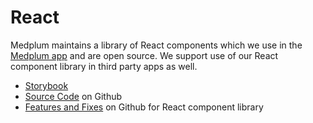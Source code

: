 # React

Medplum maintains a library of React components which we use in the [Medplum app](../app/index.md) and are open source. We support use of our React component library in third party apps as well.

- [Storybook](https://storybook.medplum.com/?path=/docs/medplum-introduction--docs)
- [Source Code](https://github.com/medplum/medplum/tree/main/packages/react) on Github
- [Features and Fixes](https://github.com/medplum/medplum/pulls?q=is%3Apr+label%3Areact+) on Github for React component library
